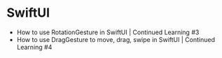 # SwiftUI
 
-  How to use RotationGesture in SwiftUI | Continued Learning #3 
-  How to use DragGesture to move, drag, swipe in SwiftUI | Continued Learning #4 
